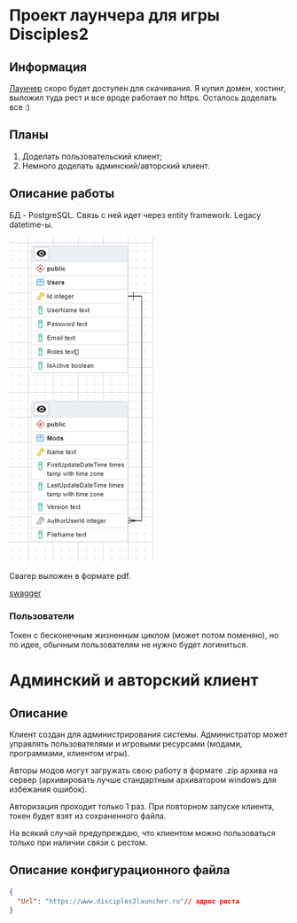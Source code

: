 # Проект лаунчера для игры Disciples2
## Информация

[Лаунчер](https://disciples2launcher.ru) скоро будет доступен для скачивания.
Я купил домен, хостинг, выложил туда рест и все вроде работает по https. Осталось доделать все :)

## Планы
1. Доделать пользовательский клиент;
2. Немного доделать админский/авторский клиент.
## Описание работы
БД - PostgreSQL. Связь с ней идет через entity framework. Legacy datetime-ы.

![ERD](https://github.com/EBCEYS/DisciplesClient-Rest-Server/blob/main/BD_ERD.png)

Свагер выложен в формате pdf.

[swagger](https://github.com/EBCEYS/DisciplesClient-Rest-Server/blob/main/Swagger%20UI.pdf)
### Пользователи
Токен с бесконечным жизненным циклом (может потом поменяю), но по идее, обычным пользователям не нужно будет логиниться.

# Админский и авторский клиент

## Описание
Клиент создан для администрирования системы. Администратор может управлять пользователями и игровыми ресурсами (модами, программами, клиентом игры).

Авторы модов могут загружать свою работу в формате .zip архива на сервер (архивировать лучше стандартным архиватором windows для избежания ошибок).

Авторизация проходит только 1 раз. При повторном запуске клиента, токен будет взят из сохраненного файла.

На всякий случай предупреждаю, что клиентом можно пользоваться только при наличии связи с рестом.
## Описание конфигурационного файла
```json
{
  "Url": "https://www.disciples2launcher.ru"// адрес реста
}

```